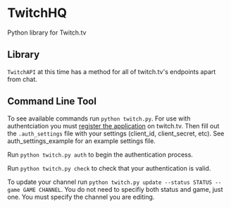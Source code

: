 TwitchHQ
========

Python library for Twitch.tv

Library
-------

`TwitchAPI` at this time has a method for all of twitch.tv's endpoints apart from chat.

Command Line Tool
-----------------

To see available commands run `python twitch.py`.  For use with authentciation you must
[register the application](http://www.twitch.tv/settings?section=applications) on twitch.tv.
Then fill out the `.auth_settings` file with your settings (client\_id, client\_secret, etc).
See auth\_settings\_example for an example settings file.

Run `python twitch.py auth` to begin the authentication process.

Run `python twitch.py check` to check that your authentication is valid.

To update your channel run `python twitch.py update --status STATUS --game GAME CHANNEL`.
You do not need to specifiy both status and game, just one.  You must specify the channel
you are editing.
